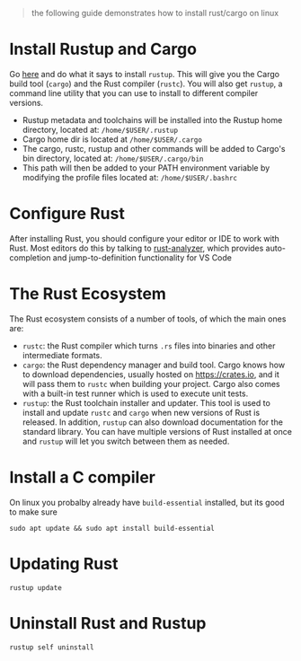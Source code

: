 > the following guide demonstrates how to install rust/cargo on linux

# Install Rustup and Cargo

Go [here](https://rustup.rs/) and do what it says to install `rustup`. This will give you the Cargo build tool (`cargo`) and the Rust compiler (`rustc`). You will also get `rustup`, a command line utility that you can use to install to different compiler versions.

- Rustup metadata and toolchains will be installed into the Rustup home directory, located at: `/home/$USER/.rustup`
- Cargo home dir is located at `/home/$USER/.cargo`
- The cargo, rustc, rustup and other commands will be added to Cargo's bin directory, located at: `/home/$USER/.cargo/bin`
- This path will then be added to your PATH environment variable by modifying the profile files located at: `/home/$USER/.bashrc`

# Configure Rust

After installing Rust, you should configure your editor or IDE to work with Rust. Most editors do this by talking to [rust-analyzer](https://rust-analyzer.github.io/), which provides auto-completion and jump-to-definition functionality for VS Code

# The Rust Ecosystem

The Rust ecosystem consists of a number of tools, of which the main ones are:

- `rustc`: the Rust compiler which turns `.rs` files into binaries and other intermediate formats.
- `cargo`: the Rust dependency manager and build tool. Cargo knows how to download dependencies, usually hosted on https://crates.io, and it will pass them to `rustc` when building your project. Cargo also comes with a built-in test runner which is used to execute unit tests.
- `rustup`: the Rust toolchain installer and updater. This tool is used to install and update `rustc` and `cargo` when new versions of Rust is released. In addition, `rustup` can also download documentation for the standard library. You can have multiple versions of Rust installed at once and `rustup` will let you switch between them as needed.

# Install a C compiler

On linux you probalby already have `build-essential` installed, but its good to make sure
```
sudo apt update && sudo apt install build-essential
```


# Updating Rust
```
rustup update
```

# Uninstall Rust and Rustup
```
rustup self uninstall
```
